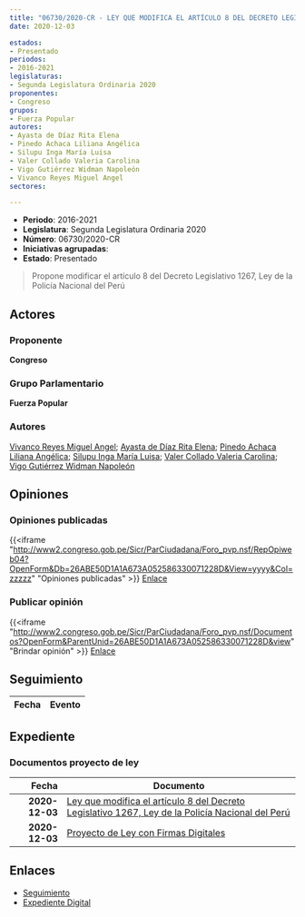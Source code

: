 ```yaml
---
title: "06730/2020-CR - LEY QUE MODIFICA EL ARTÍCULO 8 DEL DECRETO LEGISLATIVO 1267, LEY DE LA POLICÍA NACIONAL DEL PERÚ"
date: 2020-12-03

estados:
- Presentado
periodos:
- 2016-2021
legislaturas:
- Segunda Legislatura Ordinaria 2020
proponentes:
- Congreso
grupos:
- Fuerza Popular
autores:
- Ayasta de Díaz Rita Elena
- Pinedo Achaca Liliana Angélica
- Silupu Inga María Luisa
- Valer Collado Valeria Carolina
- Vigo Gutiérrez Widman Napoleón
- Vivanco Reyes Miguel Angel
sectores:

---
```

- **Periodo**: 2016-2021
- **Legislatura**: Segunda Legislatura Ordinaria 2020
- **Número**: 06730/2020-CR
- **Iniciativas agrupadas**: 
- **Estado**: Presentado

> Propone modificar el artículo 8 del Decreto Legislativo 1267, Ley de la Policía Nacional del Perú


## Actores

### Proponente

**Congreso**

### Grupo Parlamentario

**Fuerza Popular**

### Autores

[Vivanco Reyes Miguel Angel](mailto:mailto:mvivanco@congreso.gob.pe); [Ayasta de Díaz Rita Elena](mailto:mailto:rayasta@congreso.gob.pe); [Pinedo Achaca Liliana Angélica](mailto:mailto:lpinedoa@congreso.gob.pe); [Silupu Inga María Luisa](mailto:mailto:msilupu@congreso.gob.pe); [Valer Collado Valeria Carolina](mailto:mailto:vvaler@congreso.gob.pe); [Vigo Gutiérrez Widman Napoleón](mailto:mailto:wvigo@congreso.gob.pe)

## Opiniones

### Opiniones publicadas

{{<iframe "http://www2.congreso.gob.pe/Sicr/ParCiudadana/Foro_pvp.nsf/RepOpiweb04?OpenForm&Db=26ABE50D1A1A673A052586330071228D&View=yyyy&Col=zzzzz" "Opiniones publicadas" >}}
[Enlace](http://www2.congreso.gob.pe/Sicr/ParCiudadana/Foro_pvp.nsf/RepOpiweb04?OpenForm&Db=26ABE50D1A1A673A052586330071228D&View=yyyy&Col=zzzzz)

### Publicar opinión

{{<iframe "http://www2.congreso.gob.pe/Sicr/ParCiudadana/Foro_pvp.nsf/Documentos?OpenForm&ParentUnid=26ABE50D1A1A673A052586330071228D&view" "Brindar opinión" >}}
[Enlace](http://www2.congreso.gob.pe/Sicr/ParCiudadana/Foro_pvp.nsf/Documentos?OpenForm&ParentUnid=26ABE50D1A1A673A052586330071228D&view)


## Seguimiento

| Fecha | Evento |
|------:|--------|


## Expediente

### Documentos proyecto de ley

| Fecha | Documento |
|------:|-----------|
| **2020-12-03** | [Ley que modifica el artículo 8 del Decreto Legislativo 1267, Ley de la Policía Nacional del Perú](https://leyes.congreso.gob.pe/Documentos/2016_2021/Proyectos_de_Ley_y_de_Resoluciones_Legislativas/PL06730-20201203.pdf) |
| **2020-12-03** | [Proyecto de Ley con Firmas Digitales](https://leyes.congreso.gob.pe/Documentos/2016_2021/Proyectos_de_Ley_y_de_Resoluciones_Legislativas/Proyectos_Firmas_digitales/PL06730.pdf) |

## Enlaces

- [Seguimiento](http://www2.congreso.gob.pe/Sicr/TraDocEstProc/CLProLey2016.nsf/f7fff46988ca05b1052578e100829cc7/e87351e09346e0a80525863300764293?OpenDocument)
- [Expediente Digital](http://www2.congreso.gob.pe/Sicr/TraDocEstProc/Expvirt_2011.nsf/visbusqptramdoc1621/06730?opendocument)

